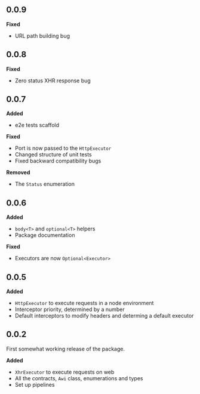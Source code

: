 
## 0.0.9

**Fixed**

* URL path building bug

## 0.0.8

**Fixed**

* Zero status XHR response bug

## 0.0.7

**Added**

* e2e tests scaffold

**Fixed**

* Port is now passed to the `HttpExecutor`
* Changed structure of unit tests
* Fixed backward compatibility bugs

**Removed**

* The `Status` enumeration

## 0.0.6

**Added**

* `body<T>` and `optional<T>` helpers
* Package documentation

**Fixed**

* Executors are now `Optional<Executor>`

## 0.0.5

**Added**

* `HttpExecutor` to execute requests in a node environment
* Interceptor priority, determined by a number
* Default interceptors to modify headers and determing a default executor

## 0.0.2

First somewhat working release of the package.

**Added**

* `XhrExecutor` to execute requests on web
* All the contracts, `Awi` class, enumerations and types
* Set up pipelines
